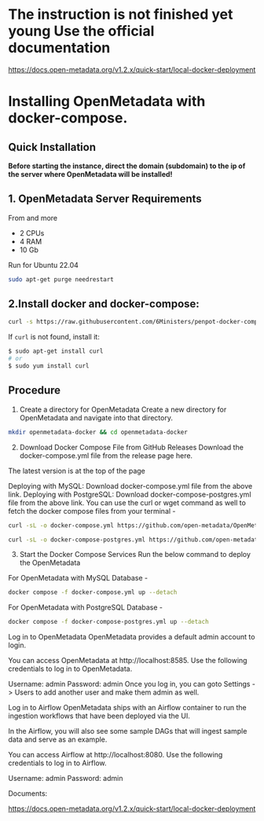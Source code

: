 # The instruction is not finished yet young Use the official documentation

https://docs.open-metadata.org/v1.2.x/quick-start/local-docker-deployment

# Installing OpenMetadata with docker-compose.

## Quick Installation

**Before starting the instance, direct the domain (subdomain) to the ip of the server where OpenMetadata will be installed!**

## 1. OpenMetadata Server Requirements
From and more
- 2 CPUs
- 4 RAM 
- 10 Gb 

Run for Ubuntu 22.04

``` bash
sudo apt-get purge needrestart
```

## 2.Install docker and docker-compose:

``` bash
curl -s https://raw.githubusercontent.com/6Ministers/penpot-docker-compose-for-prototypes-apps/master/setup.sh | sudo bash -s
```

If `curl` is not found, install it:

``` bash
$ sudo apt-get install curl
# or
$ sudo yum install curl
```


## Procedure
1. Create a directory for OpenMetadata
Create a new directory for OpenMetadata and navigate into that directory.

``` bash
mkdir openmetadata-docker && cd openmetadata-docker
```

2. Download Docker Compose File from GitHub Releases
Download the docker-compose.yml file from the release page here.

The latest version is at the top of the page

Deploying with MySQL: Download docker-compose.yml file from the above link.
Deploying with PostgreSQL: Download docker-compose-postgres.yml file from the above link.
You can use the curl or wget command as well to fetch the docker compose files from your terminal -

``` bash
curl -sL -o docker-compose.yml https://github.com/open-metadata/OpenMetadata/releases/download/1.2.2-release/docker-compose.yml

curl -sL -o docker-compose-postgres.yml https://github.com/open-metadata/OpenMetadata/releases/download/1.2.2-release/docker-compose-postgres.yml
```

3. Start the Docker Compose Services
Run the below command to deploy the OpenMetadata

For OpenMetadata with MySQL Database -
``` bash
docker compose -f docker-compose.yml up --detach
```

For OpenMetadata with PostgreSQL Database -
``` bash
docker compose -f docker-compose-postgres.yml up --detach
```


Log in to OpenMetadata
OpenMetadata provides a default admin account to login.

You can access OpenMetadata at http://localhost:8585. Use the following credentials to log in to OpenMetadata.

Username: admin
Password: admin
Once you log in, you can goto Settings -> Users to add another user and make them admin as well.

Log in to Airflow
OpenMetadata ships with an Airflow container to run the ingestion workflows that have been deployed via the UI.

In the Airflow, you will also see some sample DAGs that will ingest sample data and serve as an example.

You can access Airflow at http://localhost:8080. Use the following credentials to log in to Airflow.

Username: admin
Password: admin

Documents:

https://docs.open-metadata.org/v1.2.x/quick-start/local-docker-deployment
